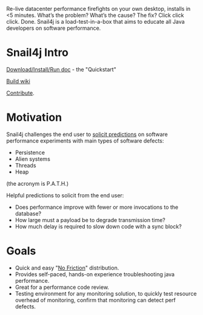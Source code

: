 Re-live datacenter performance firefights on your own desktop, installs in <5 minutes.
What’s the problem?  What’s the cause?  The fix?  Click click click. Done.
Snail4j is a load-test-in-a-box that aims to educate all Java developers on software performance.

# Snail4j Intro

[Download/Install/Run doc](https://github.com/eostermueller/snail4j/wiki/quickstart) - the "Quickstart"

[Build wiki](https://github.com/eostermueller/snail4j/wiki/Build)

[Contribute](https://github.com/eostermueller/snail4j/wiki/Contributing).

# Motivation
Snail4j challenges the end user to [solicit predictions](https://blog.upperlinecode.com/stop-teaching-code-a1039983b39) on software performance experiments with main types of software defects:  
 * Persistence
 * Alien systems
 * Threads
 * Heap

(the acronym is P.A.T.H.)

 Helpful predictions to solicit from the end user:

 * Does performance improve with fewer or more invocations to the database?
 * How large must a payload be to degrade transmission time?
 * How much delay is required to slow down code with a sync block?

# Goals
* Quick and easy "[No Friction](https://github.com/eostermueller/snail4j/wiki/No-Friction-Distribution)" distribution.
* Provides self-paced, hands-on experience troubleshooting java performance.
* Great for a performance code review.
* Testing environment for any monitoring solution, to quickly test resource overhead of monitoring, confirm that monitoring can detect perf defects.

